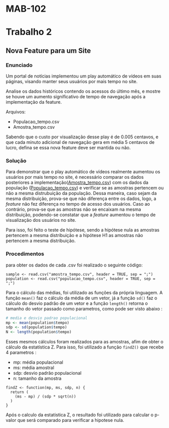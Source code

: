 # MAB-102

# Trabalho 2

## Nova Feature para um Site

### Enunciado

Um portal de notícias implementou um play automático de vídeos em suas páginas, visando manter seus usuários por mais tempo no site.

Analise os dados históricos contendo os acessos do último mês, e mostre se houve um aumento significativo de tempo de navegação após a implementação da feature.

Arquivos:

* Populacao\_tempo.csv
* Amostra\_tempo.csv

Sabendo que o custo por visualização desse play é de 0.005 centavos, e que cada minuto adicional de navegação gera em média 5 centavos de lucro, defina se essa nova feature deve ser mantida ou não.

### Solução

Para demonstrar que o play automático de vídeos realmente aumentou os usuários por mais tempo no site, é necessário comparar os dados posteriores a implementação\([Amostra\_tempo.csv](https://github.com/pedroeusebio/MAB-102/blob/master/trabalho2/exercicio1/amostra_tempo.csv)\) com os dados da população \([Populacao\_tempo.csv](https://github.com/pedroeusebio/MAB-102/blob/master/trabalho2/exercicio1/populacao_tempo.csv)\) e verificar se as amostras pertencem ou não a mesma distrubuição da população. Dessa maneira, caso sejam da mesma distribuição, prova-se que não diferença entre os dados, logo, a _feature_ não fez diferença no tempo de acesso dos usuários. Caso ao contrário, prova-se que as amostras não se encaixam na mesma distribuição, podendo-se constatar que a _feature_ aumentou o tempo de visualização dos usuários no site.

Para isso, foi feito o teste de hipótese, sendo a hipótese nula as amostras pertencem a mesma distribuição e a hipótese H1 as amostras não pertencem a mesma distribuição.

### Procedimentos

para obter os dados de cada .csv foi realizado o seguinte código:

```{r}
sample <- read.csv("amostra_tempo.csv", header = TRUE, sep = ";")
population <- read.csv("populacao_tempo.csv", header = TRUE, sep = ";")
```

Para o cálculo das médias, foi utilizado as funções da própria linguagem. A função `mean()` faz o cálculo da média de um vetor, já a função `sd()` faz o cálculo do desvio padrão de um vetor e a função `length()` retorna o tamanho do vetor passado como parametros, como pode ser visto abaixo :

```r
# media e desvio padrao populacional
mp <- mean(population$tempo)
sdp <- sd(population$tempo)
N <- length(population$tempo)
```
Esses mesmos cálculos foram realizados para as amostras, afim de obter o cálculo da estatística Z. Para isso, foi utilizado a função `findZ()` que recebe 4 parametros : 
* mp: média populacional
* ms: média amostral
* sdp: desvio padrão populacional
* n: tamanho da amostra

```{r}
findZ <- function(mp, ms, sdp, n) {
  return (
    (ms - mp) / (sdp * sqrt(n))
  )
}
``` 
Após o calculo da estatistica Z, o resultado foi utilizado para calcular o p-valor que será comparado para verificar a hipotese nula.
